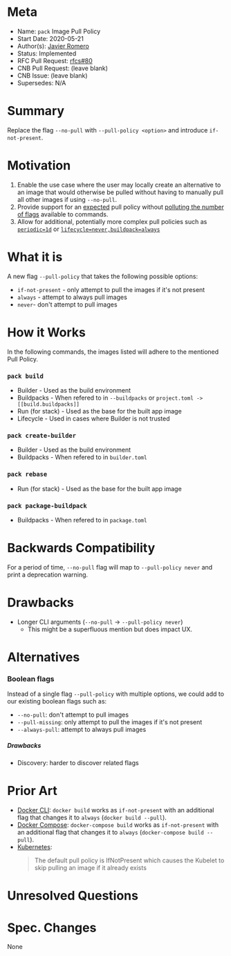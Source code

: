 # Meta
[meta]: #meta
- Name: `pack` Image Pull Policy
- Start Date: 2020-05-21
- Author(s): [Javier Romero](https://github.com/jromero)
- Status: Implemented
- RFC Pull Request: [rfcs#80](https://github.com/buildpacks/rfcs/pull/80)
- CNB Pull Request: (leave blank)
- CNB Issue: (leave blank)
- Supersedes: N/A

# Summary
[summary]: #summary

Replace the flag `--no-pull` with `--pull-policy <option>` and introduce `if-not-present`.

# Motivation
[motivation]: #motivation

1. Enable the use case where the user may locally create an alternative to an image that would otherwise be pulled without having to manually pull all other images if using `--no-pull`.
1. Provide support for an [expected](#prior-art) pull policy without [polluting the number of flags](#alternatives) available to commands.
1. Allow for additional, potentially more complex pull policies such as [`periodic=1d`](https://github.com/buildpacks/rfcs/pull/80#issuecomment-644120544) or [`lifecycle=never,buildpack=always`](https://github.com/buildpacks/rfcs/pull/80#discussion_r434711922)

# What it is
[what-it-is]: #what-it-is

A new flag `--pull-policy` that takes the following possible options:

- `if-not-present` - only attempt to pull the images if it's not present
- `always` - attempt to always pull images
- `never`- don't attempt to pull images

# How it Works
[how-it-works]: #how-it-works

In the following commands, the images listed will adhere to the mentioned Pull Policy.

### `pack build`

- Builder - Used as the build environment
- Buildpacks - When refered to in `--buildpacks` or `project.toml -> [[build.buildpacks]]`
- Run (for stack) - Used as the base for the built app image
- Lifecycle - Used in cases where Builder is not trusted

### `pack create-builder`
- Builder - Used as the build environment
- Buildpacks - When refered to in `builder.toml`

### `pack rebase`
- Run (for stack) - Used as the base for the built app image

### `pack package-buildpack`
- Buildpacks - When refered to in `package.toml`
# Backwards Compatibility

For a period of time, `--no-pull` flag will map to `--pull-policy never` and print a deprecation warning.
# Drawbacks
[drawbacks]: #drawbacks

- Longer CLI arguments (`--no-pull` -> `--pull-policy never`)
    - This might be a superfluous mention but does impact UX.

# Alternatives
[alternatives]: #alternatives

### Boolean flags

Instead of a single flag `--pull-policy` with multiple options, we could add to our existing boolean flags such as:

- `--no-pull`: don't attempt to pull images
- `--pull-missing`: only attempt to pull the images if it's not present
- `--always-pull`: attempt to always pull images

##### Drawbacks

- Discovery: harder to discover related flags

# Prior Art
[prior-art]: #prior-art

- [Docker CLI](https://docs.docker.com/engine/reference/commandline/build/): `docker build` works as `if-not-present` with an additional flag that changes it to `always` (`docker build --pull`).
- [Docker Compose](https://docs.docker.com/compose/reference/build/): `docker-compose build` works as `if-not-present` with an additional flag that changes it to `always` (`docker-compose build --pull`).
- [Kubernetes](https://kubernetes.io/docs/concepts/containers/images/#updating-images):
    > The default pull policy is IfNotPresent which causes the Kubelet to skip pulling an image if it already exists

# Unresolved Questions
[unresolved-questions]: #unresolved-questions


# Spec. Changes
[spec-changes]: #spec-changes

None
